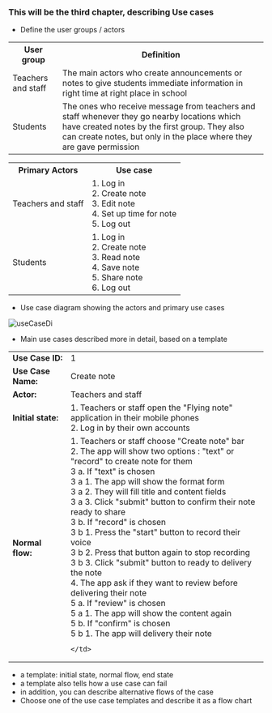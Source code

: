 ### This will be the third chapter, describing Use cases

* Define the user groups / actors 

 <table>
  <tr>
    <th>User group</th>
    <th>Definition</th>
  </tr>
  <tr>
    <td>Teachers and staff</td>
    <td>The main actors who create announcements or notes to give students immediate information in right time at right place in school</td>
  </tr>
  <tr>
    <td>Students</td>
    <td> The ones who receive message from teachers and staff whenever they go nearby locations which have created notes by the first group. They also can create notes, but only in the place where they are gave permission</td>
  </tr>
 </table> 

 <table>
  <tr>
    <th>Primary Actors</th>
    <th>Use case</th>
  </tr>
  <tr>
    <td>Teachers and staff </td>
    <td>1. Log in <br/>
        2. Create note <br/>
        3. Edit note <br/>
        4. Set up time for note <br/>
        5. Log out <br/>
    </td>
  </tr>
  <tr>
    <td>Students</td>
    <td>1. Log in <br/>
        2. Create note <br/>
        3. Read note <br/>
        4. Save note <br/>
        5. Share note <br/>
        6. Log out <br/>
    </td>
  </tr>
 </table> 

* Use case diagram showing the actors and primary use cases
 
<img src="http://users.metropolia.fi/~dieun/sw.jpg" alt="useCaseDi"/>

* Main use cases described more in detail, based on a template

 <table>
  <tr>
    <td><strong>Use Case ID:</strong></td>
    <td>1</td>
  </tr>
  <tr>
    <td><strong>Use Case Name:</strong></td>
    <td>Create note</td>
  </tr>
  <tr>
    <td><strong>Actor:</strong></td>
    <td>Teachers and staff</td>
  </tr>
  <tr>
    <td><strong>Initial state:</strong></td>
    <td>1. Teachers or staff open the "Flying note" application in their mobile phones <br/>
        2. Log in by their own accounts</td>
  </tr>
  <tr>
    <td><strong>Normal flow:</strong></td>
    <td>1.  Teachers or staff choose "Create note" bar <br/>
        2.  The app will show two options : "text" or "record" to create note for them <br/>
        3  a. If "text" is chosen <br/>
        3  a  1. The app will show the format form <br/>
        3  a  2. They will fill title and content fields <br/>
        3  a  3. Click "submit" button to confirm their note ready to share <br/>
        3  b. If "record" is chosen <br/>
        3  b  1. Press the "start" button to record their voice <br/>
        3  b  2. Press that button again to stop recording <br/>
        3  b  3. Click "submit" button to ready to delivery the note <br/>
        4.  The app ask if they want to review before delivering their note <br/>
        5  a. If "review" is chosen <br/>
        5  a  1. The app will show the content again <br/>
        5  b. If "confirm" is chosen <br/>
        5  b  1. The app will delivery their note <br/>
   
    </td>
  </tr>
 </table> 

  * a template: initial state, normal flow, end state
  * a template also tells how a use case can fail
  * in addition, you can describe alternative flows of the case
* Choose one of the use case templates and describe it as a flow chart

